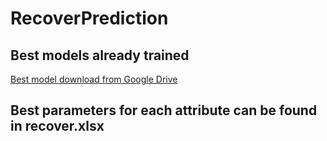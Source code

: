 # RecoverPrediction

## Best models already trained

[Best model download from Google Drive](https://drive.google.com/file/d/1WrmKyyZ0ncR7cUxLv-i68tIbELFpTIpH/view?usp=sharing)

## Best parameters for each attribute can be found in recover.xlsx


